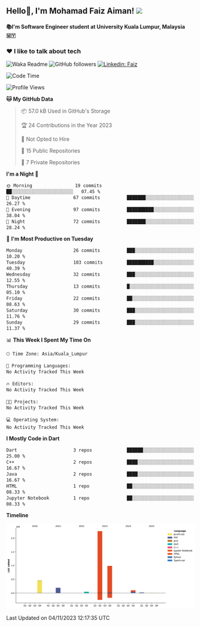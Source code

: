 <h2> Hello👋, I'm Mohamad Faiz Aiman! <img src="https://media.giphy.com/media/12oufCB0MyZ1Go/giphy.gif" width="50"></h2>

#### 📚I'm Software Engineer student at University Kuala Lumpur, Malaysia 🇲🇾
###  ❤️ I like to talk about tech 


![Waka Readme](https://github.com/anmol098/anmol098/workflows/Waka%20Readme/badge.svg)
![GitHub followers](https://img.shields.io/github/followers/faizaiman?label=Follow&style=social)
[![Linkedin: Faiz](https://img.shields.io/badge/-Faiz-blue?style=flat-square&logo=Linkedin&logoColor=white&link=https://www.linkedin.com/in/mohamad-faiz-aiman-623747192/)](https://www.linkedin.com/in/mohamad-faiz-aiman-623747192/)

<!--START_SECTION:waka-->
![Code Time](http://img.shields.io/badge/Code%20Time-161%20hrs%2052%20mins-blue)

![Profile Views](http://img.shields.io/badge/Profile%20Views-0-blue)

**🐱 My GitHub Data** 

> 📦 57.0 kB Used in GitHub's Storage 
 > 
> 🏆 24 Contributions in the Year 2023
 > 
> 🚫 Not Opted to Hire
 > 
> 📜 15 Public Repositories 
 > 
> 🔑 7 Private Repositories 
 > 
**I'm a Night 🦉** 

```text
🌞 Morning                19 commits          ██░░░░░░░░░░░░░░░░░░░░░░░   07.45 % 
🌆 Daytime                67 commits          ███████░░░░░░░░░░░░░░░░░░   26.27 % 
🌃 Evening                97 commits          ██████████░░░░░░░░░░░░░░░   38.04 % 
🌙 Night                  72 commits          ███████░░░░░░░░░░░░░░░░░░   28.24 % 
```
📅 **I'm Most Productive on Tuesday** 

```text
Monday                   26 commits          ███░░░░░░░░░░░░░░░░░░░░░░   10.20 % 
Tuesday                  103 commits         ██████████░░░░░░░░░░░░░░░   40.39 % 
Wednesday                32 commits          ███░░░░░░░░░░░░░░░░░░░░░░   12.55 % 
Thursday                 13 commits          █░░░░░░░░░░░░░░░░░░░░░░░░   05.10 % 
Friday                   22 commits          ██░░░░░░░░░░░░░░░░░░░░░░░   08.63 % 
Saturday                 30 commits          ███░░░░░░░░░░░░░░░░░░░░░░   11.76 % 
Sunday                   29 commits          ███░░░░░░░░░░░░░░░░░░░░░░   11.37 % 
```


📊 **This Week I Spent My Time On** 

```text
🕑︎ Time Zone: Asia/Kuala_Lumpur

💬 Programming Languages: 
No Activity Tracked This Week

🔥 Editors: 
No Activity Tracked This Week

🐱‍💻 Projects: 
No Activity Tracked This Week

💻 Operating System: 
No Activity Tracked This Week
```

**I Mostly Code in Dart** 

```text
Dart                     3 repos             ██████░░░░░░░░░░░░░░░░░░░   25.00 % 
C++                      2 repos             ████░░░░░░░░░░░░░░░░░░░░░   16.67 % 
Java                     2 repos             ████░░░░░░░░░░░░░░░░░░░░░   16.67 % 
HTML                     1 repo              ██░░░░░░░░░░░░░░░░░░░░░░░   08.33 % 
Jupyter Notebook         1 repo              ██░░░░░░░░░░░░░░░░░░░░░░░   08.33 % 
```



**Timeline**

![Lines of Code chart](https://raw.githubusercontent.com/faizaiman/faizaiman/main/assets/bar_graph.png)


 Last Updated on 04/11/2023 12:17:35 UTC
<!--END_SECTION:waka-->
